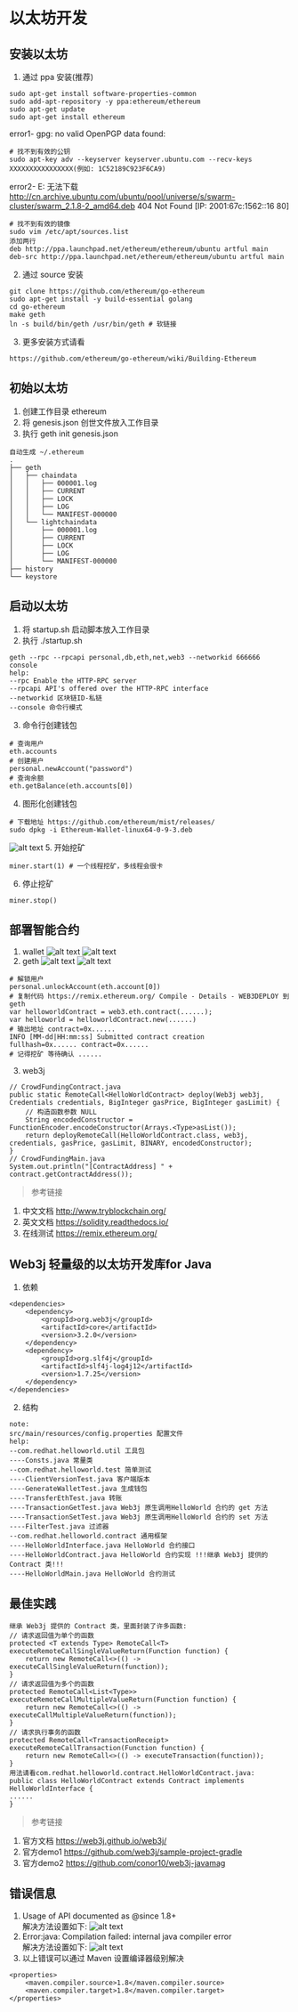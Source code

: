 # 以太坊开发

## 安装以太坊
1. 通过 ppa 安装(推荐)
```
sudo apt-get install software-properties-common
sudo add-apt-repository -y ppa:ethereum/ethereum
sudo apt-get update
sudo apt-get install ethereum
```
error1- gpg: no valid OpenPGP data found:  
```
# 找不到有效的公钥
sudo apt-key adv --keyserver keyserver.ubuntu.com --recv-keys XXXXXXXXXXXXXXXX(例如: 1C52189C923F6CA9)
```
error2- E: 无法下载 http://cn.archive.ubuntu.com/ubuntu/pool/universe/s/swarm-cluster/swarm_2.1.8-2_amd64.deb  404  Not Found [IP: 2001:67c:1562::16 80]
  ```
# 找不到有效的镜像
sudo vim /etc/apt/sources.list
添加两行
deb http://ppa.launchpad.net/ethereum/ethereum/ubuntu artful main
deb-src http://ppa.launchpad.net/ethereum/ethereum/ubuntu artful main
```
2. 通过 source 安装
```
git clone https://github.com/ethereum/go-ethereum
sudo apt-get install -y build-essential golang
cd go-ethereum
make geth
ln -s build/bin/geth /usr/bin/geth # 软链接
```
3. 更多安装方式请看
```
https://github.com/ethereum/go-ethereum/wiki/Building-Ethereum
```

## 初始以太坊
1. 创建工作目录 ethereum
2. 将 genesis.json 创世文件放入工作目录
2. 执行 geth init genesis.json
```
自动生成 ~/.ethereum
.
├── geth
│   ├── chaindata
│   │   ├── 000001.log
│   │   ├── CURRENT
│   │   ├── LOCK
│   │   ├── LOG
│   │   └── MANIFEST-000000
│   └── lightchaindata
│       ├── 000001.log
│       ├── CURRENT
│       ├── LOCK
│       ├── LOG
│       └── MANIFEST-000000
├── history
└── keystore
```

## 启动以太坊
1. 将 startup.sh 启动脚本放入工作目录
2. 执行 ./startup.sh
```
geth --rpc --rpcapi personal,db,eth,net,web3 --networkid 666666 console
help:
--rpc Enable the HTTP-RPC server
--rpcapi API's offered over the HTTP-RPC interface
--networkid 区块链ID-私链
--console 命令行模式
```
3. 命令行创建钱包
```
# 查询用户
eth.accounts
# 创建用户
personal.newAccount("password")
# 查询余额
eth.getBalance(eth.accounts[0])
```
4. 图形化创建钱包  
```
# 下载地址 https://github.com/ethereum/mist/releases/
sudo dpkg -i Ethereum-Wallet-linux64-0-9-3.deb
```
![alt text](docs/1.png "title")
5. 开始挖矿
```
miner.start(1) # 一个线程挖矿，多线程会很卡
```
6. 停止挖矿
```
miner.stop()
```

## 部署智能合约
1. wallet
![alt text](docs/2.png "title")
![alt text](docs/3.png "title")
2. geth
![alt text](docs/4.png "title")
![alt text](docs/5.png "title")
```
# 解锁用户
personal.unlockAccount(eth.account[0])
# 复制代码 https://remix.ethereum.org/ Compile - Details - WEB3DEPLOY 到 geth
var helloworldContract = web3.eth.contract(......);
var helloworld = helloworldContract.new(......)
# 输出地址 contract=0x......
INFO [MM-dd|HH:mm:ss] Submitted contract creation              fullhash=0x...... contract=0x......
# 记得挖矿 等待确认 ......
```
3. web3j
``` com.redhat.helloworld.contract
// CrowdFundingContract.java
public static RemoteCall<HelloWorldContract> deploy(Web3j web3j, Credentials credentials, BigInteger gasPrice, BigInteger gasLimit) {
    // 构造函数参数 NULL
    String encodedConstructor = FunctionEncoder.encodeConstructor(Arrays.<Type>asList());
    return deployRemoteCall(HelloWorldContract.class, web3j, credentials, gasPrice, gasLimit, BINARY, encodedConstructor);
}
// CrowdFundingMain.java
System.out.println("[ContractAddress] " + contract.getContractAddress());
```
> 参考链接
  1. 中文文档 http://www.tryblockchain.org/
  2. 英文文档 https://solidity.readthedocs.io/
  3. 在线测试 https://remix.ethereum.org/

## Web3j 轻量级的以太坊开发库for Java
1. 依赖
```
<dependencies>
	<dependency>
		<groupId>org.web3j</groupId>
		<artifactId>core</artifactId>
		<version>3.2.0</version>
	</dependency>
	<dependency>
		<groupId>org.slf4j</groupId>
		<artifactId>slf4j-log4j12</artifactId>
		<version>1.7.25</version>
	</dependency>
</dependencies>
```
2. 结构
```
note:
src/main/resources/config.properties 配置文件
help:
--com.redhat.helloworld.util 工具包
----Consts.java 常量类
--com.redhat.helloworld.test 简单测试
----ClientVersionTest.java 客户端版本
----GenerateWalletTest.java 生成钱包
----TransferEthTest.java 转账
----TransactionGetTest.java Web3j 原生调用HelloWorld 合约的 get 方法
----TransactionSetTest.java Web3j 原生调用HelloWorld 合约的 set 方法
----FilterTest.java 过滤器
--com.redhat.helloworld.contract 通用框架
----HelloWorldInterface.java HelloWorld 合约接口
----HelloWorldContract.java HelloWorld 合约实现 !!!继承 Web3j 提供的 Contract 类!!!
----HelloWorldMain.java HelloWorld 合约测试
```

## 最佳实践
```
继承 Web3j 提供的 Contract 类，里面封装了许多函数:
// 请求返回值为单个的函数
protected <T extends Type> RemoteCall<T> executeRemoteCallSingleValueReturn(Function function) {
	return new RemoteCall<>(() -> executeCallSingleValueReturn(function));
}
// 请求返回值为多个的函数
protected RemoteCall<List<Type>> executeRemoteCallMultipleValueReturn(Function function) {
	return new RemoteCall<>(() -> executeCallMultipleValueReturn(function));
}
// 请求执行事务的函数
protected RemoteCall<TransactionReceipt> executeRemoteCallTransaction(Function function) {
	return new RemoteCall<>(() -> executeTransaction(function));
}
用法请看com.redhat.helloworld.contract.HelloWorldContract.java:
public class HelloWorldContract extends Contract implements HelloWorldInterface {
......
}
```
> 参考链接
  1. 官方文档 https://web3j.github.io/web3j/
  2. 官方demo1 https://github.com/web3j/sample-project-gradle
  3. 官方demo2 https://github.com/conor10/web3j-javamag

## 错误信息
1. Usage of API documented as @since 1.8+  
解决方法设置如下:
![alt text](docs/6.png "title")
2. Error:java: Compilation failed: internal java compiler error  
解决方法设置如下:
![alt text](docs/7.png "title")
3. 以上错误可以通过 Maven 设置编译器级别解决
```
<properties>
	<maven.compiler.source>1.8</maven.compiler.source>
	<maven.compiler.target>1.8</maven.compiler.target>
</properties>
```
